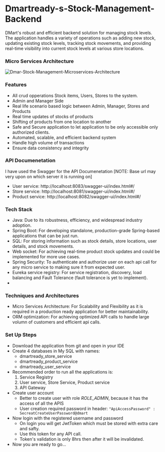 # Dmartready-s-Stock-Management-Backend
DMart's robust and efficient backend solution for managing stock levels. The application handles a variety of operations such as adding new stock, updating existing stock levels, tracking stock movements, and providing real-time visibility into current stock levels at various store locations.

### Micro Services Architecture

![Dmar-Stock-Management-Microservices-Architecture](https://github.com/princekr0722/Dmartready-s-Stock-Management-Backend/assets/112754559/636eb1f2-673b-4a7d-87f3-38c6b8e074ea)

### Features
* All crud opperations Stock items, Users, Stores to the system.
* Admin and Manager Side
* Real life scenario based logic between Admin, Manager, Stores and Products
* Real time updates of stocks of products
* Shifting of products from one location to another
* Safe and Secure application to let application to be only accessible only authorized clients.
* Automated, scalable, and efficient backend system
* Handle high volume of transactions
* Ensure data consistency and integrity
  

### API Documenetation
I have used the Swagger for the API Documenetation 
[NOTE: Base url may very upon on which server it is running on]

- User service: http://localhost:8083/swagger-ui/index.html#/
- Store service: http://localhost:8081/swagger-ui/index.html#/
- Product service: http://localhost:8082/swagger-ui/index.html#/


### Tech Stack
* Java: Due to its robustness, efficiency, and widespread industry adoption. 
* Spring Boot: For developing standalone, production-grade Spring-based applications that can be just run.
* SQL: For storing information such as stock details, store locations, user details, and stock movements.
* Web socket: For achieving real-time product stock updates and could be implemented for more use cases.
* Spring Security: To authenticate and authorize user on each api call for any micro service to making sure it from expected user.
* Eureka service registry: For service registration, discovery, load balancing and Fault Tolerance (fault tolerance is yet to implement).
* 

### Techniques and Architectures
* Micro Services Architecture: For Scalability and Flexibility as it is required in a production ready application for better maintainability.
* ORM optimization: For achieving optimized API calls to handle large volumn of customers and efficient api calls.


### Set Up Steps
* Download the application from git and open in your IDE
* Create 4 databases in My SQL with names:
    - dmartready_store_service
    - dmartready_product_service
    - dmartready_user_service
* Recommended order to run all the applications is:
    1. Service Registry
    2. User service, Store Service, Product service
    3. API Gateway
* Create user account
  - Better to create user with role *ROLE_ADMIN*, because it has the access of all the APIS
  - User creation required password in header: `"ApiAccessPassword" : SecreatCreateUserPassword@dmart`
* Now login with the  registered username and password
  - On login you will get JwtToken which must be stored with extra care and safty.
  - Use this token for any API call.
  - Token's validation is only 8hrs then after it will be invalidated.
* Now you are ready to go...